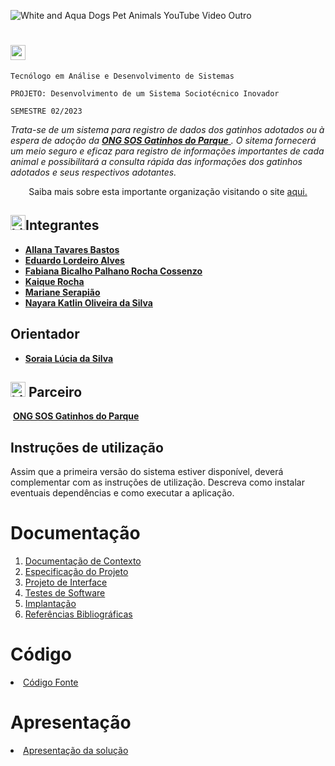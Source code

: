 ![White and Aqua Dogs Pet   Animals YouTube Video Outro](https://github.com/ICEI-PUC-Minas-PMV-ADS/Grupo4Turma-2/assets/78277341/80394c2f-0c0a-4040-9bcb-ccf8b41c9d31)

# <img width="24" height="24" src="https://img.icons8.com/plumpy/24/kitten.png" alt="kitten"/>



`Tecnólogo em Análise e Desenvolvimento de Sistemas`

`PROJETO: Desenvolvimento de um Sistema Sociotécnico Inovador`

`SEMESTRE 02/2023`

_Trata-se de um sistema para registro de dados dos gatinhos adotados ou à espera de adoção da  <a href="https://sosgatinhosdoparque.com.br/site/">**ONG SOS Gatinhos do Parque** </a>. O sitema fornecerá um meio seguro e eficaz para registro de informações importantes de cada animal e possibilitará a consulta rápida das informações dos gatinhos adotados e seus respectivos adotantes._ 



<div align="center" dir="auto"> 
<img src="http://i11.photobucket.com/albums/a168/evelynregly/minigifs/mini092.gif" alt="">Saiba mais sobre esta importante organização visitando o site <a href="https://sosgatinhosdoparque.com.br/site/">aqui.</a>


 </div>


## <img width="24" height="24" src="https://img.icons8.com/plumpy/24/kitten.png" alt="kitten"/>Integrantes

* <a href="https://github.com/allana-tb" target="_blank"> **Allana Tavares Bastos**</a>
* <a href="https://github.com/Edu-DevBr" target="_blank"> **Eduardo Lordeiro Alves**</a>
* <a href="https://github.com/fabipalhano"> **Fabiana Bicalho Palhano Rocha Cossenzo**</a>
* <a href="https://github.com/kaiqueRoc"> **Kaique  Rocha** </a> 
* <a href="https://github.com/Mariane03"> **Mariane Serapião** </a>
* <a href="https://github.com/nayarakatlin"> **Nayara Katlin Oliveira da Silva** </a>


## Orientador

* <a href="https://github.com/ICEI-PUC-Minas-PMV-ADS">**Soraia Lúcia da Silva** </a>

## <img width="24" height="24" src="https://img.icons8.com/plumpy/24/kitten.png" alt="kitten"/> Parceiro

<img src="http://i11.photobucket.com/albums/a168/evelynregly/minigifs/mini092.gif" alt=""> <a href="https://sosgatinhosdoparque.com.br/site/">**ONG SOS Gatinhos do Parque** </a>

## Instruções de utilização

Assim que a primeira versão do sistema estiver disponível, deverá complementar com as instruções de utilização. Descreva como instalar eventuais dependências e como executar a aplicação.

# Documentação

<ol>
<li><a href="docs/01-Documentação de Contexto.md"> Documentação de Contexto</a></li>
<li><a href="docs/02-Especificação do Projeto.md"> Especificação do Projeto</a></li>
<li><a href="docs/03-Projeto de Interface.md"> Projeto de Interface</a></li>
<li><a href="docs/04-Testes de Software.md"> Testes de Software</a></li>
<li><a href="docs/05-Implantação.md"> Implantação</a></li>
<li><a href="docs/06-Referências Bibliográficas.md"> Referências Bibliográficas</a></li>
</ol>

# Código

<li><a href="src/README.md"> Código Fonte</a></li>

# <img src="http://i11.photobucket.com/albums/a168/evelynregly/minigifs/minibrilho.gif" alt="">Apresentação

<li><a href="presentation/README.md"> Apresentação da solução</a></li>
